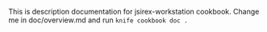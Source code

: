 This is description documentation for jsirex-workstation cookbook.
Change me in doc/overview.md and run `knife cookbook doc .`
